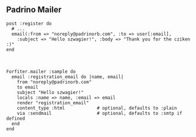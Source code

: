 ## Padrino Mailer

    post :register do 
      # ...
      email(:from => "noreply@padrinorb.com", :to => user[:email],
        :subject => "Hello szwagier!", :body => "Thank you for the cziken :)" 
    end
    
<br />

    Forfiter.mailer :sample do 
      email :registration_email do |name, email|
        from "noreply@padrinorb.com"
        to email
        subject "Hello szwagier!"
        locals :name => name, :email => email
        render "registration_email"
        content_type :html            # optional, defaults to :plain
        via :sendmail                 # optional, defaults to :smtp if defined
      end
    end
